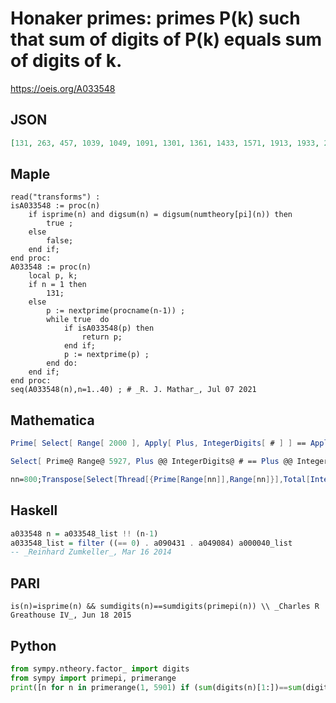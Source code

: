 # Honaker primes: primes P\(k\) such that sum of digits of P\(k\) equals sum of digits of k\.
https://oeis.org/A033548
## JSON
```JSON
[131, 263, 457, 1039, 1049, 1091, 1301, 1361, 1433, 1571, 1913, 1933, 2141, 2221, 2273, 2441, 2591, 2663, 2707, 2719, 2729, 2803, 3067, 3137, 3229, 3433, 3559, 3631, 4091, 4153, 4357, 4397, 4703, 4723, 4903, 5009, 5507, 5701, 5711, 5741, 5801, 5843]
```
## Maple
```Maple
read("transforms") :
isA033548 := proc(n)
    if isprime(n) and digsum(n) = digsum(numtheory[pi](n)) then
        true ;
    else
        false;
    end if;
end proc:
A033548 := proc(n)
    local p, k;
    if n = 1 then
        131;
    else
        p := nextprime(procname(n-1)) ;
        while true  do
            if isA033548(p) then
                return p;
            end if;
            p := nextprime(p) ;
        end do:
    end if;
end proc:
seq(A033548(n),n=1..40) ; # _R. J. Mathar_, Jul 07 2021
```
## Mathematica
```Mathematica
Prime[ Select[ Range[ 2000 ], Apply[ Plus, IntegerDigits[ # ] ] == Apply[ Plus, IntegerDigits[ Prime[ # ] ] ] & ] ] (* _Santi Spadaro_, Oct 14 2001 *)
```
```Mathematica
Select[ Prime@ Range@ 5927, Plus @@ IntegerDigits@ # == Plus @@ IntegerDigits@ PrimePi@ # &]  (* _Robert G. Wilson v_, Jun 07 2009 *)
```
```Mathematica
nn=800;Transpose[Select[Thread[{Prime[Range[nn]],Range[nn]}],Total[IntegerDigits[First[#]]]== Total[ IntegerDigits[ Last[#]]]&]][[1]] (* _Harvey P. Dale_, Jun 13 2011 *)
```
## Haskell
```Haskell
a033548 n = a033548_list !! (n-1)
a033548_list = filter ((== 0) . a090431 . a049084) a000040_list
-- _Reinhard Zumkeller_, Mar 16 2014
```
## PARI
```PARI
is(n)=isprime(n) && sumdigits(n)==sumdigits(primepi(n)) \\ _Charles R Greathouse IV_, Jun 18 2015
```
## Python
```Python
from sympy.ntheory.factor_ import digits
from sympy import primepi, primerange
print([n for n in primerange(1, 5901) if (sum(digits(n)[1:])==sum(digits(primepi(n))[1:]))]) # _Indranil Ghosh_, Jun 27 2017, after _Charles R Greathouse IV_
```
